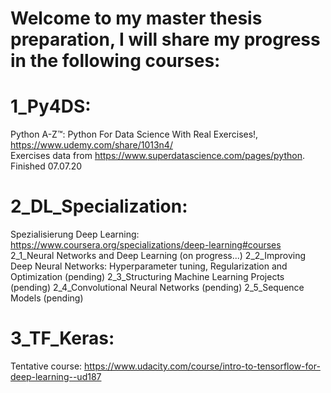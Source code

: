 # Welcome to my master thesis preparation, I will share my progress in the following courses: 
# 1_Py4DS: 
Python A-Z™: Python For Data Science With Real Exercises!, https://www.udemy.com/share/1013n4/ \
Exercises data from https://www.superdatascience.com/pages/python. 
Finished 07.07.20

# 2_DL_Specialization: 
Spezialisierung Deep Learning: https://www.coursera.org/specializations/deep-learning#courses 
  2_1_Neural Networks and Deep Learning (on progress...)
  2_2_Improving Deep Neural Networks: Hyperparameter tuning, Regularization and Optimization (pending)
  2_3_Structuring Machine Learning Projects (pending)
  2_4_Convolutional Neural Networks (pending)
  2_5_Sequence Models (pending)



# 3_TF_Keras: 
Tentative course: https://www.udacity.com/course/intro-to-tensorflow-for-deep-learning--ud187
